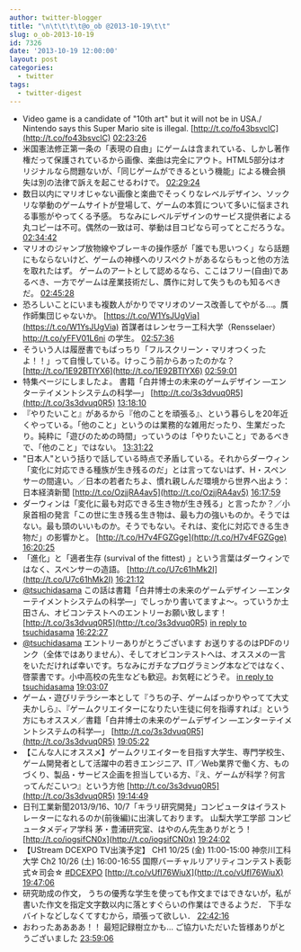 ```yaml
---
author: twitter-blogger
title: "\n\t\t\t\t@o_ob @2013-10-19\t\t"
slug: o_ob-2013-10-19
id: 7326
date: '2013-10-19 12:00:00'
layout: post
categories:
  - twitter
tags:
  - twitter-digest
---
```


*   Video game is a candidate of "10th art" but it will not be in USA./ Nintendo says this Super Mario site is illegal. [http://t.co/fo43bsvclC](http://t.co/fo43bsvclC) [02:23:26](http://twitter.com/o_ob/statuses/391253197387345920)
*   米国憲法修正第一条の「表現の自由」にゲームは含まれている、しかし著作権だって保護されているから画像、楽曲は完全にアウト。HTML5部分はオリジナルなら問題ないが、「同じゲームができるという機能」による機会損失は別の法律で訴えを起こせるわけで。 [02:29:24](http://twitter.com/o_ob/statuses/391254700395216896)
*   数日以内にマリオじゃない画像と楽曲でそっくりなレベルデザイン、ソックリな挙動のゲームサイトが登場して、ゲームの本質について多いに悩まされる事態がやってくる予感。 ちなみにレベルデザインのサービス提供者による丸コピーは不可。偶然の一致は可、挙動は目コピなら可ってとこだろうな。 [02:34:42](http://twitter.com/o_ob/statuses/391256035258040320)
*   マリオのジャンプ放物線やブレーキの操作感が「誰でも思いつく」なら話題にもならないけど、ゲームの神様へのリスペクトがあるならもっと他の方法を取れたはず。 ゲームのアートとして認めるなら、ここはフリー(自由)であるべき、一方でゲームは産業技術だし、贋作に対して失うものも知るべきだ。 [02:45:28](http://twitter.com/o_ob/statuses/391258743133847553)
*   恐ろしいことにいまも複数人がかりでマリオのソース改善してやがる…。贋作師集団じゃないか。 [https://t.co/W1YsJUgVia](https://t.co/W1YsJUgVia) 首謀者はレンセラー工科大学（Rensselaer）http://t.co/yFFV01L6ni の学生。 [02:57:36](http://twitter.com/o_ob/statuses/391261797677682688)
*   そういう人は履歴書でもばっちり「フルスクリーン・マリオつくったよ！！」って自慢している。けっこう前からあったのかな？ [http://t.co/1E92BTIYX6](http://t.co/1E92BTIYX6) [02:59:01](http://twitter.com/o_ob/statuses/391262154550030336)
*   特集ページにしましたよ。 書籍「白井博士の未来のゲームデザイン ―エンターテイメントシステムの科学―」 [http://t.co/3s3dvuq0R5](http://t.co/3s3dvuq0R5) [13:18:10](http://twitter.com/o_ob/statuses/391417970146029568)
*   『やりたいこと』があるから『他のことを頑張る』、という暮らしを20年近くやっている。「他のこと」というのは業務的な雑用だったり、生業だったり。純粋に「遊びのための時間」っていうのは「やりたいこと」であるべきで、「他のこと」ではない。 [13:31:22](http://twitter.com/o_ob/statuses/391421289069416448)
*   "日本人"という括りで話している時点で矛盾している。それからダーウィン「変化に対応できる種族が生き残るのだ」とは言ってないはず、H・スペンサーの間違い。／日本の若者たちよ、慣れ親しんだ環境から世界へ出よう：日本経済新聞 [http://t.co/OzjjRA4av5](http://t.co/OzjjRA4av5) [16:17:59](http://twitter.com/o_ob/statuses/391463220025626624)
*   ダーウィンは「変化に最も対応できる生き物が生き残る」と言ったか？／小泉首相の発言「この世に生き残る生き物は、最も力の強いものか。そうではない。最も頭のいいものか。そうでもない。それは、変化に対応できる生き物だ」の影響かと。 [http://t.co/H7v4FGZGge](http://t.co/H7v4FGZGge) [16:20:25](http://twitter.com/o_ob/statuses/391463830976339968)
*   「進化」と「適者生存 (survival of the fittest) 」という言葉はダーウィンではなく、スペンサーの造語。 [http://t.co/U7c61hMk2I](http://t.co/U7c61hMk2I) [16:21:12](http://twitter.com/o_ob/statuses/391464030109331456)
*   [@tsuchidasama](http://twitter.com/tsuchidasama) この話は書籍「白井博士の未来のゲームデザイン ―エンターテイメントシステムの科学―」でしっかり書いてますよ～。っていうか土田さん、オビコンテストへのエントリーお願い致します！ [http://t.co/3s3dvuq0R5](http://t.co/3s3dvuq0R5) [in reply to tsuchidasama](http://twitter.com/tsuchidasama/statuses/391463891185594368) [16:22:27](http://twitter.com/o_ob/statuses/391464346544386048)
*   [@tsuchidasama](http://twitter.com/tsuchidasama) エントリーありがとうございます お送りするのはPDFのリンク（全体ではありません）、そしてオビコンテストへは、オススメの一言をいただければ幸いです。ちなみにガチなプログラミング本などではなく、啓蒙書です。小中高校の先生なども歓迎。お気軽にどうぞ。 [in reply to tsuchidasama](http://twitter.com/tsuchidasama/statuses/391466084991115264) [19:03:07](http://twitter.com/o_ob/statuses/391504776388562944)
*   ゲーム・遊びリテラシー本として『うちの子、ゲームばっかりやってて大丈夫かしら』、『ゲームクリエイターになりたい生徒に何を指導すれば』という方にもオススメ／書籍「白井博士の未来のゲームデザイン ―エンターテイメントシステムの科学―」 [http://t.co/3s3dvuq0R5](http://t.co/3s3dvuq0R5) [19:05:22](http://twitter.com/o_ob/statuses/391505345849200640)
*   【こんな人にオススメ】ゲームクリエイターを目指す大学生、専門学校生、ゲーム開発者として活躍中の若きエンジニア、IT／Web業界で働く方、ものづくり、製品・サービス企画を担当している方、『え、ゲームが科学？何言ってんだこいつ』という方他 [http://t.co/3s3dvuq0R5](http://t.co/3s3dvuq0R5) [19:14:49](http://twitter.com/o_ob/statuses/391507723092639744)
*   日刊工業新聞2013/9/16、10/7「キラリ研究開発」コンピュータはイラストレーターになれるのか(前後編)に出演しております。 山梨大学工学部 コンピュータメディア学科 茅・豊浦研究室、はやのん先生ありがとう！ [http://t.co/iogsifCN0x](http://t.co/iogsifCN0x) [19:24:02](http://twitter.com/o_ob/statuses/391510039799681024)
*   【UStream DCEXPO TV出演予定】 CH1 10/25 (金) 11:00-15:00 神奈川工科大学 Ch2 10/26 (土) 16:00-16:55 国際バーチャルリアリティコンテスト表彰式☆司会☆ [#DCEXPO](http://search.twitter.com/search?q=%23DCEXPO) [http://t.co/vUfI76WiuX](http://t.co/vUfI76WiuX) [19:47:06](http://twitter.com/o_ob/statuses/391515845676904448)
*   研究助成の作文， うちの優秀な学生を使っても作文まではできないが，私が書いた作文を指定文字数以内に落とすぐらいの作業はできるようだ． 下手なバイトなどしなくてすむから，頑張って欲しい． [22:42:16](http://twitter.com/o_ob/statuses/391559930420809728)
*   おわったああああ！！ 最短記録樹立かも… ご協力いただいた皆様ありがとうございました [23:59:06](http://twitter.com/o_ob/statuses/391579264169938944)